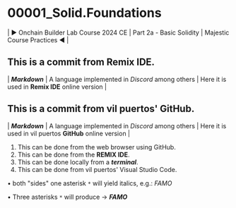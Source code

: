# 00001_Solid.Foundations
| ► Onchain Builder Lab Course 2024 CE | Part 2a - Basic Solidity | Majestic Course Practices ◄ |

## This is a commit from Remix IDE.

| ***Markdown*** | A language implemented in *Discord* among others | Here it is used in **Remix IDE** online version |

## This is a commit from vil puertos' GitHub.

| ***Markdown*** | A language implemented in *Discord* among others | Here it is used in vil puertos **GitHub** online version |
1. This can be done from the web browser using GitHub.
2. This can be done from the **REMIX IDE**.
3. This can be done locally from a ***terminal***.
4. This can be done from vil puertos' Visual Studio Code.


• both "sides" one asterisk `*` will yield italics, e.g.: *FAMO*

• Three asterisks `*` will produce → ***FAMO***
